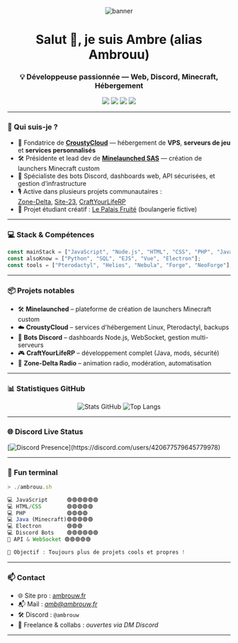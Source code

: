 
<p align="center">
  <img src="https://cdn.discordapp.com/attachments/968619115998744627/1184889249355542578/a_4e6030cede555b959a40c81513f21caa.gif" alt="banner"/>
</p>

<h1 align="center">Salut 👋, je suis Ambre (alias Ambrouu)</h1>
<h3 align="center">💡 Développeuse passionnée — Web, Discord, Minecraft, Hébergement</h3>

<p align="center">
  <a href="https://ambrouw.fr/"><img src="https://img.shields.io/badge/Portfolio-ambrouw.fr-%237755AA?style=for-the-badge&logo=githubpages&logoColor=white"/></a>
  <a href="https://croustycloud.fr/-amb"><img src="https://img.shields.io/badge/CroustyCloud-Hébergement%20VPS-%23008988?style=for-the-badge&logo=cloudflare&logoColor=white"/></a>
  <a href="https://craftyourliferp.fr"><img src="https://img.shields.io/badge/Serveur-CraftYourLifeRP-%23008888?style=for-the-badge&logo=minecraft&logoColor=white"/></a>
  <a href="https://discord.com/users/420677579645779978"><img src="https://img.shields.io/badge/Discord-%40ambrouw-%235865F2?style=for-the-badge&logo=discord&logoColor=white"/></a>
</p>

---

### 🚀 Qui suis-je ?

- 🎯 Fondatrice de [**CroustyCloud**](https://croustycloud.fr/-amb) — hébergement de **VPS**, **serveurs de jeu** et **services personnalisés**
- 🛠️ Présidente et lead dev de [**Minelaunched SAS**](https://minelaunched.fr) — création de launchers Minecraft custom
- 💬 Spécialiste des bots Discord, dashboards web, API sécurisées, et gestion d’infrastructure
- 🎙️ Active dans plusieurs projets communautaires :  
  [Zone-Delta](https://zone-delta.xyz), [Site-23](https://site-33.net), [CraftYourLifeRP](https://craftyourliferp.fr)
- 🍓 Projet étudiant créatif : [Le Palais Fruité](https://www.instagram.com/lepalaisfruite_) (boulangerie fictive)

---

### 💻 Stack & Compétences

```js
const mainStack = ["JavaScript", "Node.js", "HTML", "CSS", "PHP", "Java"];
const alsoKnow = ["Python", "SQL", "EJS", "Vue", "Electron"];
const tools = ["Pterodactyl", "Helios", "Nebula", "Forge", "NeoForge"];
```

---

### 📦 Projets notables

* 🛠️ **Minelaunched** – plateforme de création de launchers Minecraft custom
* ☁️ **CroustyCloud** – services d'hébergement Linux, Pterodactyl, backups
* 🔗 **Bots Discord** – dashboards Node.js, WebSocket, gestion multi-serveurs
* 🎮 **CraftYourLifeRP** – développement complet (Java, mods, sécurité)
* 🎤 **Zone-Delta Radio** – animation radio, modération, automatisation

---

### 📊 Statistiques GitHub

<p align="center">
  <img src="https://github-readme-stats.vercel.app/api?username=AmbEAE&show_icons=true&theme=tokyonight&hide=contribs" alt="Stats GitHub">
  <img src="https://github-readme-stats.vercel.app/api/top-langs/?username=AmbEAE&layout=compact&theme=tokyonight" alt="Top Langs">
</p>

---

### 🌐 Discord Live Status

[![Discord Presence](https://lanyard.cnrad.dev/api/420677579645779978?hideDiscrim=true\&idleMessage=En%20veille...)](https://discord.com/users/420677579645779978)

---

### 🧠 Fun terminal

```js
> ./ambrouu.sh

💻 JavaScript      🟢🟢🟢🟢🟢🟢
💻 HTML/CSS        🟢🟢🟢🟢🟢
💻 PHP             🟢🟢🟢🟢
💻 Java (Minecraft)🟢🟢🟢🟢🟢
💻 Electron        🟢🟢🟢
💻 Discord Bots    🟢🟢🟢🟢🟢🟢
📡 API & WebSocket 🟢🟢🟢🟢🟢

🎯 Objectif : Toujours plus de projets cools et propres !
```

---

### 📫 Contact

* 🌐 Site pro : [ambrouw.fr](https://ambrouw.fr/)
* 📬 Mail : *amb@ambrouw.fr*
* 🛠️ Discord : `@ambrouw`
* 💼 Freelance & collabs : *ouvertes via DM Discord*

---
